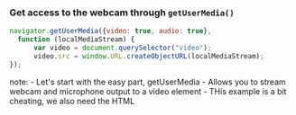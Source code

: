 ###  Get access to the webcam through `getUserMedia()`

````javascript
navigator.getUserMedia({video: true, audio: true},
  function (localMediaStream) {
      var video = document.querySelector("video");
      video.src = window.URL.createObjectURL(localMediaStream);
});
````

note:
    - Let's start with the easy part, getUserMedia
    - Allows you to stream webcam and microphone output to a video element
    - THis example is a bit cheating, we also need the HTML
